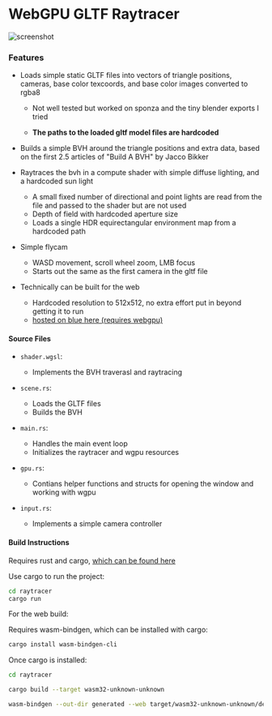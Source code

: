 # WebGPU GLTF Raytracer

![screenshot](/screenshots/sponza_dof_hdri.png?raw=true)

### Features

- Loads simple static GLTF files into vectors of triangle positions, cameras, base color texcoords, and base color images converted to rgba8
  - Not well tested but worked on sponza and the tiny blender exports I tried

  - **The paths to the loaded gltf model files are hardcoded**

- Builds a simple BVH around the triangle positions and extra data, based on the first 2.5 articles of "Build A BVH" by Jacco Bikker

- Raytraces the bvh in a compute shader with simple diffuse lighting, and a hardcoded sun light
  - A small fixed number of directional and point lights are read from the file and passed to the shader but are not used
  - Depth of field with hardcoded aperture size
  - Loads a single HDR equirectangular environment map from a hardcoded path

- Simple flycam
  - WASD movement, scroll wheel zoom, LMB focus
  - Starts out the same as the first camera in the gltf file

- Technically can be built for the web
  - Hardcoded resolution to 512x512, no extra effort put in beyond getting it to run
  - [hosted on blue here (requires webgpu)](https://blue.cs.sonoma.edu/~hblakey/CS-375/Final-Project/generated/index.html)


#### Source Files

- `shader.wgsl`:
  - Implements the BVH traverasl and raytracing

- `scene.rs`:
  - Loads the GLTF files
  - Builds the BVH

- `main.rs`:
  - Handles the main event loop
  - Initializes the raytracer and wgpu resources

- `gpu.rs`:
  - Contians helper functions and structs for opening the window and working with wgpu

- `input.rs`:
  - Implements a simple camera controller


#### Build Instructions
Requires rust and cargo, [which can be found here](https://www.rust-lang.org/tools/install)

Use cargo to run  the project:
```bash
cd raytracer
cargo run
```

For the web build:

Requires wasm-bindgen, which can be installed with cargo:
```bash
cargo install wasm-bindgen-cli
```
Once cargo is installed:
```bash
cd raytracer

cargo build --target wasm32-unknown-unknown 

wasm-bindgen --out-dir generated --web target/wasm32-unknown-unknown/debug/raytracer.wasm
```
